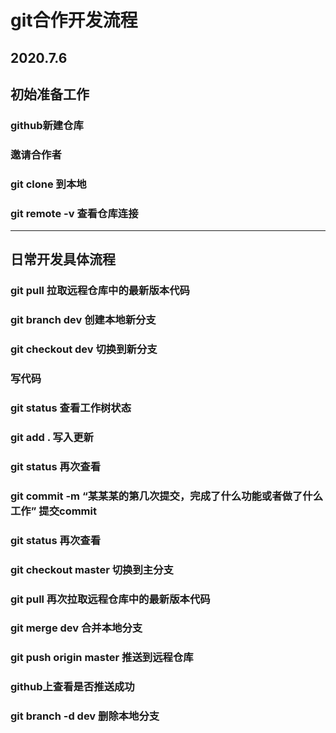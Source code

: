 # git合作开发流程

## 2020.7.6

## 初始准备工作

### github新建仓库

### 邀请合作者

### git clone 到本地

### git remote -v 查看仓库连接

---



## 日常开发具体流程

### git pull 拉取远程仓库中的最新版本代码

### git branch dev 创建本地新分支

### git checkout dev 切换到新分支

### 写代码

### git status 查看工作树状态

### git add . 写入更新

### git status 再次查看

### git commit -m “某某某的第几次提交，完成了什么功能或者做了什么工作” 提交commit

### git status 再次查看

### git checkout master 切换到主分支

### git pull 再次拉取远程仓库中的最新版本代码

### git merge dev 合并本地分支

### git push origin master 推送到远程仓库

### github上查看是否推送成功

### git branch -d dev 删除本地分支



